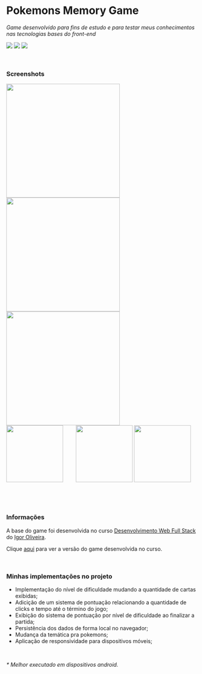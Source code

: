 <h1> Pokemons Memory Game </h1>

<em>Game desenvolvido para fins de estudo e para testar meus conhecimentos nas tecnologias bases do front-end</em>

<p>
  <img src="https://img.shields.io/badge/HTML5-E34F26?style=for-the-badge&logo=html5&logoColor=white">
  <img src="https://img.shields.io/badge/CSS3-1572B6?style=for-the-badge&logo=css3&logoColor=white">
  <img src="https://img.shields.io/badge/JavaScript-F7DF1E?style=for-the-badge&logo=javascript&logoColor=black">
</p>
<br>

<h3>Screenshots</h3>

<div>
  <img src="https://github.com/guilhermanosilva/pokemons-memory-game/blob/master/screenshots/memory-game-scrrenshot-desktop-1.png" width="300px">
  <img src="https://github.com/guilhermanosilva/pokemons-memory-game/blob/master/screenshots/memory-game-scrrenshot-desktop-2.png" width="300px">
  <img src="https://github.com/guilhermanosilva/pokemons-memory-game/blob/master/screenshots/memory-game-scrrenshot-desktop-3.png" width="300px">
</div>

<div>
  <img src="https://github.com/guilhermanosilva/pokemons-memory-game/blob/master/screenshots/memory-game-scrrenshot-mobile-1.png" width="150px" style="margin-right: 30px;"> 
  <img src="https://github.com/guilhermanosilva/pokemons-memory-game/blob/master/screenshots/memory-game-scrrenshot-mobile-2.png" width="150px"> 
  <img src="https://github.com/guilhermanosilva/pokemons-memory-game/blob/master/screenshots/memory-game-scrrenshot-mobile-3.png" width="150px">
</div>

<h1></h1>
<br>

<h3>Informações</h3>
<p>A base do game foi desenvolvida no curso <a href="https://programadorbr.com/">Desenvolvimento Web Full Stack</a> do <a href="https://www.instagram.com/progbr/">Igor Oliveira</a>.</p>
<p>Clique <a href="https://guilhermanosilva.github.io/jogo-da-memoria/">aqui</a> para ver a versão do game desenvolvida no curso.</p>

<br>

<h3>Minhas implementações no projeto</h3>

- Implementação do nível de dificuldade mudando a quantidade de cartas exibidas;
- Adicição de um sistema de pontuação relacionando a quantidade de clicks e tempo até o término do jogo;
- Exibição do sistema de pontuação por nível de dificuldade ao finalizar a partida;
- Persistência dos dados de forma local no navegador;
- Mudança da temática pra pokemons;
- Aplicação de responsividade para dispositivos móveis;

<br>

<em>* Melhor executado em dispositivos android.</em>
